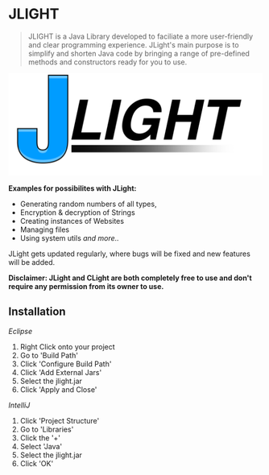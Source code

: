 # JLIGHT
> JLIGHT is a Java Library developed to faciliate a more user-friendly and clear programming experience. JLight's main purpose is to simplify and shorten Java code by bringing a range of pre-defined methods and constructors ready for you to use.

![JLight Logo](readme-src/JLight.png)

**Examples for possibilites with JLight:**
 * Generating random numbers of all types,
 * Encryption & decryption of Strings
 * Creating instances of Websites
 * Managing files
 * Using system utils
 _and more.._
 
 JLight gets updated regularly, where bugs will be fixed and new features will be added.

**Disclaimer: JLight and CLight are both completely free to use and don't require any permission from its owner to use.**

## Installation

_Eclipse_
1. Right Click onto your project
2. Go to 'Build Path'
3. Click 'Configure Build Path'
4. Click 'Add External Jars'
5. Select the jlight.jar
6. Click 'Apply and Close'

_IntelliJ_
1. Click 'Project Structure'
2. Go to 'Libraries'
3. Click the '+'
4. Select 'Java'
5. Select the jlight.jar
6. Click 'OK'